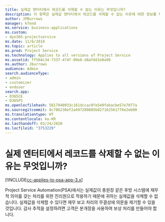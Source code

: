 ```yaml
---
title: 실제값 엔터티에서 레코드를 삭제할 수 없는 이유는 무엇입니까?
description: 이 항목은 실제값 엔터티에서 레코드를 삭제할 수 없는 이유에 대한 정보를 제공합니다.
author: JPBurrows
manager: kfend
ms.service: business-applications
ms.custom:
- dyn365-projectservice
ms.date: 11/6/2018
ms.topic: article
ms.prod: Project Service
ms.technology: Applies to all versions of Project Service
ms.assetid: ff504c34-7337-474f-89e8-d8afdd1e0a98
ms.author: Jburrows
audience: Admin
search.audienceType:
- admin
- customizer
- enduser
search.app:
- D365CE
- D365PS
ms.openlocfilehash: 5817940933c161dccac0fe549fabacbe57e7077a
ms.sourcegitcommit: 8c786230ef2a497280885b827162561776e2eb00
ms.translationtype: HT
ms.contentlocale: ko-KR
ms.lasthandoff: 03/24/2020
ms.locfileid: "3753229"
---
```

# <a name="why-cant-i-delete-records-from-the-actuals-entity"></a>실제 엔터티에서 레코드를 삭제할 수 없는 이유는 무엇입니까?

[!INCLUDE[cc-applies-to-psa-app-3.x](../includes/cc-applies-to-psa-app-3x.md)]

Project Service Automation(PSA)에서는 실제값이 총원장 같은 후방 시스템에 재무적 의미를 갖는 처리를 위한 진리원으로 작용하기 때문에 귀하는 실제값을 삭제할 수 없습니다. 실제값을 삭제할 수 있다면 재무 보고 처리의 무결성에 의문을 제기할 수 있을 것입니다. 감사 추적을 설정하려면 고객은 분개장을 사용하여 보상 처리를 만들어야 합니다.

